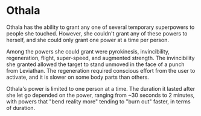 # Othala
Othala has the ability to grant any one of several temporary superpowers to people she touched. However, she couldn't grant any of these powers to herself, and she could only grant one power at a time per person.

Among the powers she could grant were pyrokinesis, invincibility, regeneration, flight, super-speed, and augmented strength. The invincibility she granted allowed the target to stand unmoved in the face of a punch from Leviathan. The regeneration required conscious effort from the user to activate, and it is slower on some body parts than others.

Othala's power is limited to one person at a time. The duration it lasted after she let go depended on the power, ranging from ~30 seconds to 2 minutes, with powers that "bend reality more" tending to "burn out" faster, in terms of duration.
